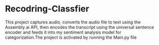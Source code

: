 # Recodring-Classfier
This project captures audio, converts the audio file to text using the Assembly ai API, then encodes the transcript using the universal sentence encoder and feeds it into my sentiment analysis model for categorization.The project is activated by running the Main.py file
